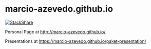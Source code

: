 marcio-azevedo.github.io
========================

[![StackShare](http://img.shields.io/badge/tech-stack-0690fa.svg?style=flat)](http://stackshare.io/marcio-azevedo/my-stack)

Personal Page at http://marcio-azevedo.github.io/

Presentations at https://marcio-azevedo.github.io/paket-presentation/
